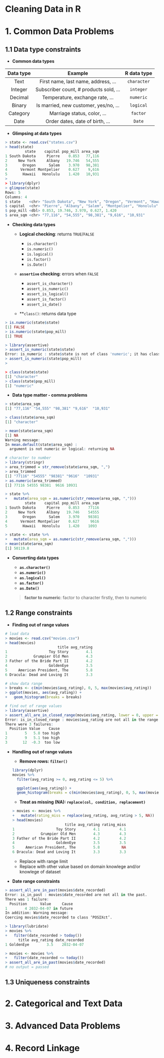 Cleaning Data in R
==================

# 1. Common Data Problems

## 1.1 Data type constraints

* **Common data types**

| Data type | Example                                | R data type |
|:---------:|:--------------------------------------:|:-----------:|
| Text      | First name, last name, address, ...    | `character` |
| Integer   | Subscriber count, # products sold, ... | `integer`   |
| Decimal   | Temperature, exchange rate, ...        | `numeric`   |
| Binary    | Is married, new customer, yes/no, ...  | `logical`   |
| Category  | Marriage status, color, ...            | `factor`    |
| Date      | Order dates, date of birth, ...        | `Date`      |

* **Glimpsing at data types**

```R
> state <- read.csv("states.csv")
> head(state)
         state    capital pop_mill area_sqm
1 South Dakota     Pierre    0.853   77,116
2     New York     Albany   19.746   54,555
3       Oregon      Salem    3.970   98,381
4      Vermont Montpelier    0.627    9,616
5       Hawaii   Honolulu    1.420   10,931
> 
> library(dplyr)
> glimpse(state)
Rows: 5
Columns: 4
$ state    <chr> "South Dakota", "New York", "Oregon", "Vermont", "Hawaii"
$ capital  <chr> "Pierre", "Albany", "Salem", "Montpelier", "Honolulu"
$ pop_mill <dbl> 0.853, 19.746, 3.970, 0.627, 1.420
$ area_sqm <chr> "77,116", "54,555", "98,381", "9,616", "10,931"
```

* **Checking data types**

	* **Logical checking**: returns `TRUE`/`FALSE`
		* `is.character()`
		* `is.numeric()`
		* `is.logical()`
		* `is.factor()`
		* `is.Date()`
	
	* **`assertive` checking**: errors when `FALSE`
		* `assert_is_character()`
		* `assert_is_numeric()`
		* `assert_is_logical()`
		* `assert_is_factor()`
		* `assert_is_date()`

	* **`class()`: returns data type

```R
> is.numeric(state$state)
[1] FALSE
> is.numeric(state$pop_mill)
[1] TRUE

> library(assertive)
> assert_is_numeric(state$state)
Error: is_numeric : state$state is not of class 'numeric'; it has class 'character'.
> assert_is_numeric(state$pop_mill)
>

> class(state$state)
[1] "character"
> class(state$pop_mill)
[1] "numeric"
```

* **Data type matter - comma problems**

```R
> state$area_sqm
[1] "77,116" "54,555" "98,381" "9,616"  "10,931"

> class(state$area_sqm)
[1] "character"

> mean(state$area_sqm)
[1] NA
Warning message:
In mean.default(state$area_sqm) :
  argument is not numeric or logical: returning NA

# character to number
> library(stringr)
> area_trimmed = str_remove(state$area_sqm, ",")
> area_trimmed
[1] "77116" "54555" "98381" "9616"  "10931"
> as.numeric(area_trimmed)
[1] 77116 54555 98381  9616 10931

> state %>%
+   mutate(area_sqm = as.numeric(str_remove(area_sqm, ",")))
         state    capital pop_mill area_sqm
1 South Dakota     Pierre    0.853    77116
2     New York     Albany   19.746    54555
3       Oregon      Salem    3.970    98381
4      Vermont Montpelier    0.627     9616
5       Hawaii   Honolulu    1.420    1093

> state <- state %>%
+   mutate(area_sqm = as.numeric(str_remove(area_sqm, ",")))
> mean(state$area_sqm)
[1] 50119.8
```

* **Converting data types**

	* **`as.character()`**
	* **`as.numeric()`**
	* **`as.logical()`**
	* **`as.factor()`**
	* **`as.Date()`**

	> **factor to numeric**: factor to character firstly, then to numeric

## 1.2 Range constraints

* **Finding out of range values**

```R
# load data
> movies <- read.csv("movies.csv")
> head(movies)
                        title avg_rating
1                   Toy Story        4.1
2            Grumpier Old Men        4.3
3 Father of the Bride Part II        4.2
4                   GoldenEye        3.5
5     American President, The        5.8
6 Dracula: Dead and Loving It        3.3

# show data range
> breaks <- c(min(movies$avg_rating), 0, 5, max(movies$avg_rating))
> ggplot(movies, aes(avg_rating)) +
+   geom_histogram(breaks = breaks)

# find out of range values
> library(assertive)
> assert_all_are_in_closed_range(movies$avg_rating, lower = 0, upper = 5)
Error: is_in_closed_range : movies$avg_rating are not all in the range [0,5].
There were 3 failures:
  Position Value    Cause
1        5   5.8 too high
2        9   5.1 too high
3       12  -0.3  too low
```

* **Handling out of range values**

	* **Remove rows: `filter()`**

	```R
	library(dplyr)
	movies %>%
	  filter(avg_rating >= 0, avg_rating <= 5) %>%

	  ggplot(aes(avg_rating)) +
	  geom_histogram(breaks = c(min(movies$avg_rating), 0, 5, max(movies$avg_rating)))
	```
  
	* **Treat as missing (NA): `replace(col, condition, replacement)`** 

	```R
	> movies <- movies %>%
	+   mutate(rating_miss = replace(avg_rating, avg_rating > 5, NA))
	> head(movies)
							title avg_rating rating_miss
	1                   Toy Story        4.1         4.1
	2            Grumpier Old Men        4.3         4.3
	3 Father of the Bride Part II        4.2         4.2
	4                   GoldenEye        3.5         3.5
	5     American President, The        5.8          NA
	6 Dracula: Dead and Loving It        3.3         3.3
	```

	* Replace with range limit
	* Replace with other value based on domain knowlege and/or knowlege of dataset

* **Date range constraints**

```R
> assert_all_are_in_past(movies$date_recorded)
Error: is_in_past : movies$date_recorded are not all in the past.
There was 1 failure:
  Position      Value     Cause
1        4 2032-04-07 in future
In addition: Warning message:
Coercing movies$date_recorded to class ‘POSIXct’. 

> library(lubridate)
> movies %>%
+   filter(date_recorded > today())
      title avg_rating date_recorded
1 GoldenEye        3.5    2032-04-07

> movies <- movies %>% 
+   filter(date_recorded <= today())
> assert_all_are_in_past(movies$date_recorded)
# no output = passed
```

## 1.3 Uniqueness constraints







# 2. Categorical and Text Data







# 3. Advanced Data Problems






# 4. Record Linkage

